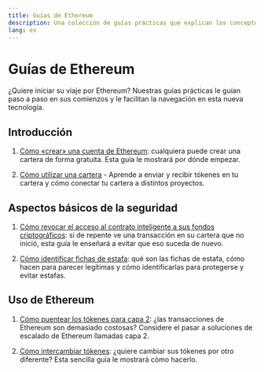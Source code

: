 ```yaml
---
title: Guías de Ethereum
description: Una colección de guías prácticas que explican los conceptos básicos del uso de Ethereum para principiantes.
lang: es
---
```


# Guías de Ethereum

¿Quiere iniciar su viaje por Ethereum? Nuestras guías prácticas le guían paso a paso en sus comienzos y le facilitan la navegación en esta nueva tecnología.

## Introducción

1. [Cómo «crear» una cuenta de Ethereum](/guides/how-to-create-an-ethereum-account/): cualquiera puede crear una cartera de forma gratuita. Esta guía le mostrará por dónde empezar.

2. [Cómo utilizar una cartera](/guides/how-to-use-a-wallet/) - Aprende a enviar y recibir tókenes en tu cartera y cómo conectar tu cartera a distintos proyectos.

## Aspectos básicos de la seguridad

1. [Cómo revocar el acceso al contrato inteligente a sus fondos criptográficos](/guides/how-to-revoke-token-access/): si de repente ve una transacción en su cartera que no inició, esta guía le enseñará a evitar que eso suceda de nuevo.

2. [Cómo identificar fichas de estafa](/guides/how-to-id-scam-tokens/): qué son las fichas de estafa, cómo hacen para parecer legítimas y cómo identificarlas para protegerse y evitar estafas.

## Uso de Ethereum

1. [Cómo puentear los tókenes para capa 2](/guides/how-to-use-a-bridge/): ¿las transacciones de Ethereum son demasiado costosas? Considere el pasar a soluciones de escalado de Ethereum llamadas capa 2.

2. [Cómo intercambiar tókenes](/guides/how-to-swap-tokens/): ¿quiere cambiar sus tókenes por otro diferente? Esta sencilla guía le mostrará cómo hacerlo.
